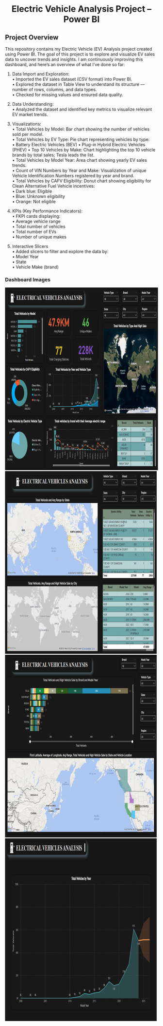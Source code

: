 <h1 align="center">Electric Vehicle Analysis Project – Power BI</h1>
<p align="center">


## Project Overview 
This repository contains my Electric Vehicle (EV) Analysis project created using Power BI. The goal of this project is to explore and visualize EV sales data to uncover trends and insights. I am continuously improving this dashboard, and here’s an overview of what I’ve done so far:<br>

1. Data Import and Exploration:<br>
• Imported the EV sales dataset (CSV format) into Power BI.<br>
• Explored the dataset in Table View to understand its structure — number of rows, columns, and data types.<br>
• Checked for missing values and ensured data quality.<br>

2. Data Understanding:<br>
• Analyzed the dataset and identified key metrics to visualize relevant EV market trends.<br>

3. Visualizations:<br>
• Total Vehicles by Model: Bar chart showing the number of vehicles sold per model.<br>
• Total Vehicles by EV Type: Pie chart representing vehicles by type:<br>
   • Battery Electric Vehicles (BEV)
   • Plug-in Hybrid Electric Vehicles (PHEV)
• Top 10 Vehicles by Make: Chart highlighting the top 10 vehicle brands by total sales; Tesla leads the list.<br>
• Total Vehicles by Model Year: Area chart showing yearly EV sales trends.<br>
• Count of VIN Numbers by Year and Make: Visualization of unique Vehicle Identification Numbers registered by year and brand.<br>
• Total Vehicles by CAFV Eligibility: Donut chart showing eligibility for Clean Alternative Fuel Vehicle incentives:<br>
   • Dark blue: Eligible <br>
   • Blue: Unknown eligibility <br>
   • Orange: Not eligible <br>


4. KPIs (Key Performance Indicators):<br>
• FKPI cards displaying:<br>
   • Average vehicle range <br>
   • Total number of vehicles <br>
   • Total number of EVs <br>
   • Number of unique makes <br>


5. Interactive Slicers<br>
• Added slicers to filter and explore the data by:<br>
   • Model Year <br>
   • State <br>
   • Vehicle Make (brand) <br>

### Dashboard Images
<img src="images/img1.png" alt="image 1" width="900" height="600"> <br>
<img src="images/img2.png" alt="image 2" width="500" height="600"> <br>
<img src="images/img3.png" alt="image 3" width="500" height="600"> <br>
<img src="images/img4.png" alt="image 4" width="500" height="600"> 
